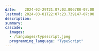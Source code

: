 ```yaml
---
date:    2024-02-29T21:07:03.006780-07:00
lastmod: 2024-03-01T22:07:23.739147-07:00
description: 
summary:     
cascade:
  images:
  - /languages/typescript.jpeg
  programming_language: "TypeScript"
---
```

